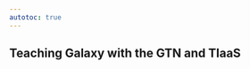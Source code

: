 ```yaml
---
autotoc: true
---
```


<slot name="/events/gcc2024/header" />
<div class="text-center">

## Teaching Galaxy with the GTN and TIaaS

</div>